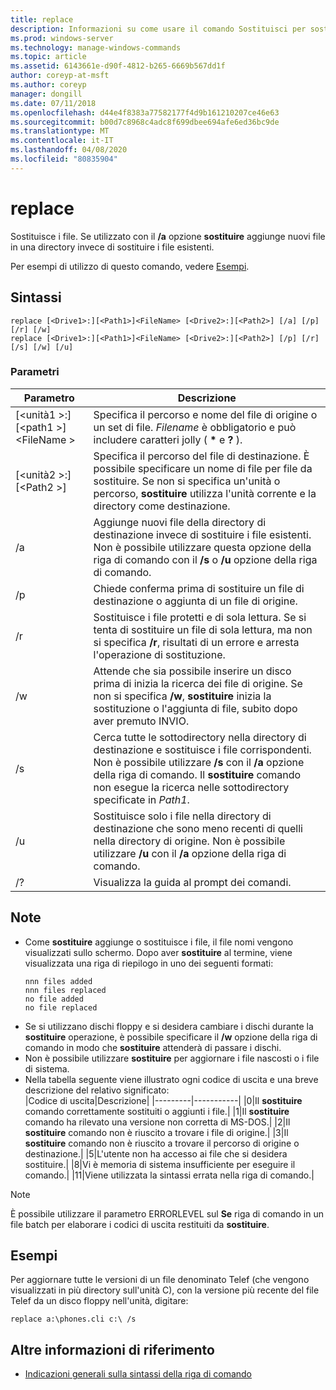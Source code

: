 ```yaml
---
title: replace
description: Informazioni su come usare il comando Sostituisci per sostituire i file.
ms.prod: windows-server
ms.technology: manage-windows-commands
ms.topic: article
ms.assetid: 6143661e-d90f-4812-b265-6669b567dd1f
author: coreyp-at-msft
ms.author: coreyp
manager: dongill
ms.date: 07/11/2018
ms.openlocfilehash: d44e4f8383a77582177f4d9b161210207ce46e63
ms.sourcegitcommit: b00d7c8968c4adc8f699dbee694afe6ed36bc9de
ms.translationtype: MT
ms.contentlocale: it-IT
ms.lasthandoff: 04/08/2020
ms.locfileid: "80835904"
---
```

# <a name="replace"></a>replace



Sostituisce i file. Se utilizzato con il **/a** opzione **sostituire** aggiunge nuovi file in una directory invece di sostituire i file esistenti.

Per esempi di utilizzo di questo comando, vedere [Esempi](#BKMK_examples).

## <a name="syntax"></a>Sintassi

```
replace [<Drive1>:][<Path1>]<FileName> [<Drive2>:][<Path2>] [/a] [/p] [/r] [/w] 
replace [<Drive1>:][<Path1>]<FileName> [<Drive2>:][<Path2>] [/p] [/r] [/s] [/w] [/u] 
```

### <a name="parameters"></a>Parametri

|Parametro|Descrizione|
|---------|-----------|
|[\<unità1 >:] [\<path1 >]\<FileName >|Specifica il percorso e nome del file di origine o un set di file. *Filename* è obbligatorio e può includere caratteri jolly ( **&#42;** e **?** ).|
|[\<unità2 >:] [\<Path2 >]|Specifica il percorso del file di destinazione. È possibile specificare un nome di file per file da sostituire. Se non si specifica un'unità o percorso, **sostituire** utilizza l'unità corrente e la directory come destinazione.|
|/a|Aggiunge nuovi file della directory di destinazione invece di sostituire i file esistenti. Non è possibile utilizzare questa opzione della riga di comando con il **/s** o **/u** opzione della riga di comando.|
|/p|Chiede conferma prima di sostituire un file di destinazione o aggiunta di un file di origine.|
|/r|Sostituisce i file protetti e di sola lettura. Se si tenta di sostituire un file di sola lettura, ma non si specifica **/r**, risultati di un errore e arresta l'operazione di sostituzione.|
|/w|Attende che sia possibile inserire un disco prima di inizia la ricerca dei file di origine. Se non si specifica **/w**, **sostituire** inizia la sostituzione o l'aggiunta di file, subito dopo aver premuto INVIO.|
|/s|Cerca tutte le sottodirectory nella directory di destinazione e sostituisce i file corrispondenti. Non è possibile utilizzare **/s** con il **/a** opzione della riga di comando. Il **sostituire** comando non esegue la ricerca nelle sottodirectory specificate in *Path1*.|
|/u|Sostituisce solo i file nella directory di destinazione che sono meno recenti di quelli nella directory di origine. Non è possibile utilizzare **/u** con il **/a** opzione della riga di comando.|
|/?|Visualizza la guida al prompt dei comandi.|

## <a name="remarks"></a>Note

- Come **sostituire** aggiunge o sostituisce i file, il file nomi vengono visualizzati sullo schermo. Dopo aver **sostituire** al termine, viene visualizzata una riga di riepilogo in uno dei seguenti formati:  
  ```
  nnn files added
  nnn files replaced
  no file added
  no file replaced
  ```  
- Se si utilizzano dischi floppy e si desidera cambiare i dischi durante la **sostituire** operazione, è possibile specificare il **/w** opzione della riga di comando in modo che **sostituire** attenderà di passare i dischi.
- Non è possibile utilizzare **sostituire** per aggiornare i file nascosti o i file di sistema.
- Nella tabella seguente viene illustrato ogni codice di uscita e una breve descrizione del relativo significato:  
  |Codice di uscita|Descrizione|
  |---------|-----------|
  |0|Il **sostituire** comando correttamente sostituiti o aggiunti i file.|
  |1|Il **sostituire** comando ha rilevato una versione non corretta di MS-DOS.|
  |2|Il **sostituire** comando non è riuscito a trovare i file di origine.|
  |3|Il **sostituire** comando non è riuscito a trovare il percorso di origine o destinazione.|
  |5|L'utente non ha accesso ai file che si desidera sostituire.|
  |8|Vi è memoria di sistema insufficiente per eseguire il comando.|
  |11|Viene utilizzata la sintassi errata nella riga di comando.|

> [!NOTE]
> È possibile utilizzare il parametro ERRORLEVEL sul **Se** riga di comando in un file batch per elaborare i codici di uscita restituiti da **sostituire**.

## <a name="examples"></a><a name="BKMK_examples"></a>Esempi

Per aggiornare tutte le versioni di un file denominato Telef (che vengono visualizzati in più directory sull'unità C), con la versione più recente del file Telef da un disco floppy nell'unità, digitare:

`replace a:\phones.cli c:\ /s`

## <a name="additional-references"></a>Altre informazioni di riferimento

- [Indicazioni generali sulla sintassi della riga di comando](command-line-syntax-key.md)